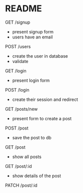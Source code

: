 # README
GET /signup
  - present signup form
  - users have an email

POST /users
  - create the user in database
  - validate

GET /login
  - present login form

POST /login
  - create their session and redirect

GET /posts/new
  - present form to create a post

POST /post
  - save the post to db

GET /post
  - show all posts

GET /post/:id
  - show details of the post

PATCH /post/:id

